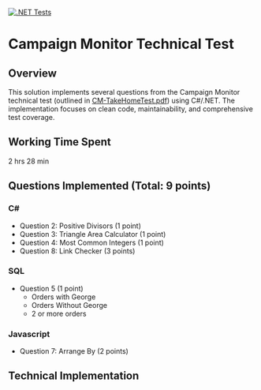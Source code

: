 [![.NET Tests](https://github.com/samofwise/cm-tech-test/actions/workflows/dotnet-tests.yml/badge.svg)](https://github.com/samofwise/cm-tech-test/actions/workflows/dotnet-tests.yml)

# Campaign Monitor Technical Test

## Overview

This solution implements several questions from the Campaign Monitor technical test (outlined in [CM-TakeHomeTest.pdf](./CM%20-%20Take%20Home%20Test.pdf)) using C#/.NET. The implementation focuses on clean code, maintainability, and comprehensive test coverage.

## Working Time Spent

2 hrs 28 min

## Questions Implemented (Total: 9 points)

### C#

- Question 2: Positive Divisors (1 point)
- Question 3: Triangle Area Calculator (1 point)
- Question 4: Most Common Integers (1 point)
- Question 8: Link Checker (3 points)

### SQL

- Question 5 (1 point)
  - Orders with George
  - Orders Without George
  - 2 or more orders

### Javascript
- Question 7: Arrange By (2 points)

## Technical Implementation
